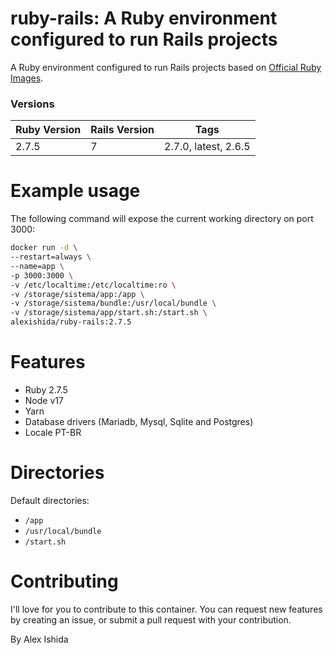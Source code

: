 # ruby-rails: A Ruby environment configured to run Rails projects

A Ruby environment configured to run Rails projects based on [Official Ruby Images](https://hub.docker.com/_/ruby).

### Versions

| Ruby Version | Rails Version | Tags |
|--------------|---------|------------------|
| 2.7.5 | 7 | 2.7.0, latest, 2.6.5 |


# Example usage
The following command will expose the current working directory on port 3000:
```bash
docker run -d \
--restart=always \
--name=app \
-p 3000:3000 \
-v /etc/localtime:/etc/localtime:ro \
-v /storage/sistema/app:/app \
-v /storage/sistema/bundle:/usr/local/bundle \
-v /storage/sistema/app/start.sh:/start.sh \
alexishida/ruby-rails:2.7.5
```

# Features

* Ruby 2.7.5
* Node v17
* Yarn
* Database drivers (Mariadb, Mysql, Sqlite and Postgres)
* Locale PT-BR

# Directories

Default directories:
* `/app`
* `/usr/local/bundle`
* `/start.sh`

# Contributing
I'll love for you to contribute to this container. You can request new features by creating an issue, or submit a pull request with your contribution.

By Alex Ishida